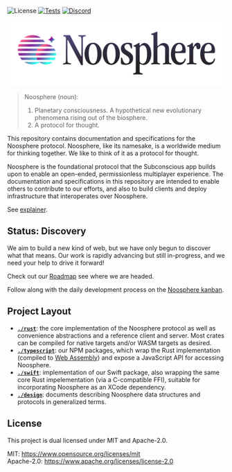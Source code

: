 ![License](https://img.shields.io/badge/license-MIT%2FApache--2.0-blue?label=License)
[![Tests](https://img.shields.io/github/workflow/status/subconsciousnetwork/noosphere/Run%20test%20suite/main?label=Tests)](https://github.com/subconsciousnetwork/noosphere/actions/workflows/run_test_suite.yaml?query=branch%3Amain)
[![Discord](https://img.shields.io/discord/1003419732516552724.svg?logo=discord&colorB=7289DA&label=Chat)](https://discord.gg/HmHypb6DCj)

<picture>
  <source media="(prefers-color-scheme: dark)" srcset="design/images/noosphere-dark.svg">
  <source media="(prefers-color-scheme: light)" srcset="design/images/noosphere-light.svg">
  <img alt="Noosphere" src="design/images/noosphere-light.svg">
</picture>

> Noosphere (noun):
>
> 1. Planetary consciousness. A hypothetical new evolutionary phenomena rising out of the biosphere.
> 2. A protocol for thought.

This repository contains documentation and specifications for the Noosphere
protocol. Noosphere, like its namesake, is a worldwide medium for thinking
together. We like to think of it as a protocol for thought.

Noosphere is the foundational protocol that the Subconscious app builds upon to
enable an open-ended, permissionless multiplayer experience. The documentation
and specifications in this repository are intended to enable others to
contribute to our efforts, and also to build clients and deploy infrastructure
that interoperates over Noosphere.

See [explainer](/design/explainer.md).

## Status: Discovery

We aim to build a new kind of web, but we have only begun to discover what that
means. Our work is rapidly advancing but still in-progress, and we need your
help to drive it forward!

Check out our [Roadmap][roadmap] see where we are headed.

Follow along with the daily development process on the
[Noosphere kanban][noosphere-kanban].

## Project Layout

- **[`./rust`](/rust)**: the core implementation of the Noosphere protocol as well
  as convenience abstractions and a reference client and server. Most crates can
  be compiled for native targets and/or WASM targets as desired.
- **[`./typescript`](/typescript)**: our NPM packages, which wrap
  the Rust implementation (compiled to [Web Assembly][web-assembly]) and expose
  a JavaScript API for accessing Noosphere.
- **[`./swift`](/swift)**: implementation of our Swift package, also wrapping the
  same core Rust impelementation (via a C-compatible FFI), suitable for
  incorporating Noosphere as an XCode dependency.
- **[`./design`](/design)**: documents describing Noosphere data
  structures and protocols in generalized terms.

## License

This project is dual licensed under MIT and Apache-2.0.

MIT: https://www.opensource.org/licenses/mit  
Apache-2.0: https://www.apache.org/licenses/license-2.0

[roadmap]: https://github.com/orgs/subconsciousnetwork/projects/1/views/4
[noosphere-kanban]: https://github.com/orgs/subconsciousnetwork/projects/1/views/8
[web-assembly]: https://webassembly.org/
